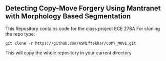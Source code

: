 ## Detecting Copy-Move Forgery Using Mantranet with Morphology Based Segmentation
This Repository contains code for the class project ECE 278A 
For cloning the repo type:

```
git clone -r https://github.com/ASMIftekhar/COPY_MOVE.git

```

This will copy the whole repository in your current directory
